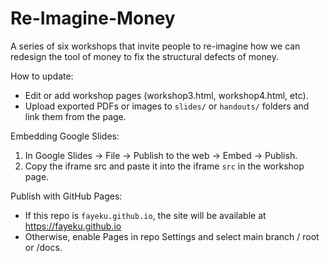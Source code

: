 # Re-Imagine-Money
A series of six workshops that invite people to re-imagine how we can redesign the tool of money to fix the structural defects of money.

How to update:
- Edit or add workshop pages (workshop3.html, workshop4.html, etc).
- Upload exported PDFs or images to `slides/` or `handouts/` folders and link them from the page.

Embedding Google Slides:
1. In Google Slides -> File -> Publish to the web -> Embed -> Publish.
2. Copy the iframe src and paste it into the iframe `src` in the workshop page.

Publish with GitHub Pages:
- If this repo is `fayeku.github.io`, the site will be available at https://fayeku.github.io
- Otherwise, enable Pages in repo Settings and select main branch / root or /docs.
